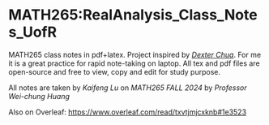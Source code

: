 # MATH265:RealAnalysis_Class_Notes_UofR
MATH265 class notes in pdf+latex. Project inspired by [*Dexter Chua*](https://dec41.user.srcf.net/notes/). For me it is a great practice for rapid note-taking on laptop. All tex and pdf files are open-source and free to view, copy and edit for study purpose.

All notes are taken by *Kaifeng Lu* on *MATH265 FALL 2024* by *Professor Wei-chung Huang*

Also on Overleaf:
https://www.overleaf.com/read/txvtjmjcxknb#1e3523
